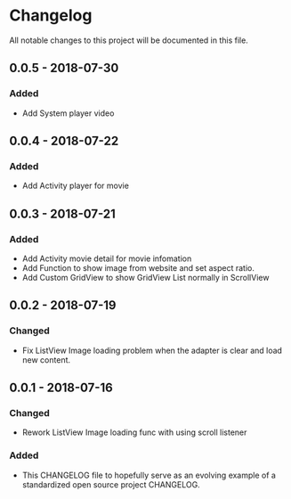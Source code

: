 # Changelog
All notable changes to this project will be documented in this file.

## 0.0.5 - 2018-07-30
### Added
- Add System player video

## 0.0.4 - 2018-07-22
### Added
- Add Activity player for movie

## 0.0.3 - 2018-07-21
### Added
- Add Activity movie detail for movie infomation
- Add Function to show image from website and set aspect ratio.
- Add Custom GridView to show GridView List normally in ScrollView

## 0.0.2 - 2018-07-19
### Changed
- Fix ListView Image loading problem when the adapter is clear and load new content.

## 0.0.1 - 2018-07-16
### Changed
- Rework ListView Image loading func with using scroll listener

### Added
- This CHANGELOG file to hopefully serve as an evolving example of a standardized open source project CHANGELOG.
